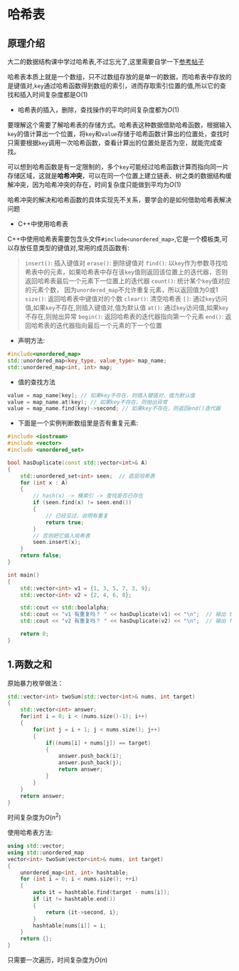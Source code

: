# 哈希表

## 原理介绍

大二的数据结构课中学过哈希表,不过忘光了,这里需要自学一下[参考帖子](https://blog.csdn.net/Peealy/article/details/116895964)

哈希表本质上就是一个数组，只不过数组存放的是单一的数据，而哈希表中存放的是键值对,`key`通过哈希函数得到数组的索引，进而存取索引位置的值,所以它的查找和插入时间复杂度都是O(1)

* 哈希表的插入，删除，查找操作的平均时间复杂度都为$O(1)$

要理解这个需要了解哈希表的存储方式。哈希表这种数据借助哈希函数，根据输入`key`的值计算出一个位置，将`key`和`value`存储于哈希函数计算出的位置处，查找时只需要根据`key`调用一次哈希函数，查看计算出的位置处是否为空，就能完成查找。

可以想到哈希函数是有一定限制的，多个`key`可能经过哈希函数计算而指向同一片存储区域，这就是**哈希冲突**，可以在同一个位置上建立链表、树之类的数据结构缓解冲突，因为哈希冲突的存在，时间复杂度只能做到平均为$O(1)$

哈希冲突的解决和哈希函数的具体实现先不关系，要学会的是如何借助哈希表解决问题

* C++中使用哈希表

C++中使用哈希表需要包含头文件`#include<unordered_map>`,它是一个模板类,可以存放任意类型的键值对,常用的成员函数有:
> `insert()`: 插入键值对
> `erase()`: 删除键值对
> `find()`: 以`key`作为参数寻找哈希表中的元素，如果哈希表中存在该`key`值则返回该位置上的迭代器，否则返回哈希表最后一个元素下一位置上的迭代器
> `count()`: 统计某个`key`值对应的元素个数， 因为`unordered_map`不允许重复元素，所以返回值为0或1
> `size()`: 返回哈希表中键值对的个数
> `clear()`: 清空哈希表
> `[]`: 通过`key`访问值,如果`key`不存在,则插入键值对,值为默认值
> `at()`: 通过`key`访问值,如果`key`不存在,则抛出异常
> `begin()`: 返回哈希表的迭代器指向第一个元素
> `end()`: 返回哈希表的迭代器指向最后一个元素的下一个位置

* 声明方法:
```cpp
#include<unordered_map>
std::unordered_map<key_type, value_type> map_name;
std::unordered_map<int, int> map;
```

* 值的查找方法
```cpp
value = map_name[key]; // 如果key不存在，则插入键值对，值为默认值
value = map_name.at(key); // 如果key不存在，则抛出异常
value = map_name.find(key)->second; // 如果key不存在，则返回end()迭代器
```

* 下面是一个实例判断数组里是否有重复元素:
```cpp
#include <iostream>
#include <vector>
#include <unordered_set>

bool hasDuplicate(const std::vector<int>& A) 
{
    std::unordered_set<int> seen;  // 底层哈希表
    for (int x : A) 
    {
        // hash(x) -> 桶索引 -> 查找是否已存在
        if (seen.find(x) != seen.end()) 
        {
            // 已经见过，说明有重复
            return true;
        }
        // 否则把它插入哈希表
        seen.insert(x);
    }
    return false;
}

int main() 
{
    std::vector<int> v1 = {1, 3, 5, 7, 3, 9};
    std::vector<int> v2 = {2, 4, 6, 8};

    std::cout << std::boolalpha;
    std::cout << "v1 有重复吗？ " << hasDuplicate(v1) << "\n";  // 输出 true
    std::cout << "v2 有重复吗？ " << hasDuplicate(v2) << "\n";  // 输出 false

    return 0;
}
```

## 1.两数之和

原始暴力枚举做法：
```cpp
std::vector<int> twoSum(std::vector<int>& nums, int target) 
{
    std::vector<int> answer;
    for(int i = 0; i < (nums.size()-1); i++)
    {
        for(int j = i + 1; j < nums.size(); j++)
        {
            if((nums[i] + nums[j]) == target)
            {
                answer.push_back(i);
                answer.push_back(j);
                return answer;
            }
        }
    }
    return answer;
}
```
时间复杂度为$O(n^2)$

使用哈希表方法:
```cpp
using std::vector;
using std::unordered_map
vector<int> twoSum(vector<int>& nums, int target) 
{
    unordered_map<int, int> hashtable;
    for (int i = 0; i < nums.size(); ++i) 
    {
        auto it = hashtable.find(target - nums[i]);
        if (it != hashtable.end()) 
        {
            return {it->second, i};
        }
        hashtable[nums[i]] = i;
    }
    return {};
}
```
只需要一次遍历，时间复杂度为$O(n)$